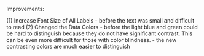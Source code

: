Improvements:

(1) Increase Font Size of All Labels
      - before the text was small and difficult to read
(2) Changed the Data Colors
      - before the light blue and green could be hard to distinguish because they do not have significant contrast. This can be even more difficult for those with color blindness.
      - the new contrasting colors are much easier to distinguish
